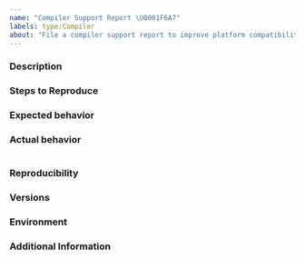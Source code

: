 ```yaml
---
name: "Compiler Support Report \U0001F6A7"
labels: type:Compiler
about: "File a compiler support report to improve platform compatibility in VXL"
---
```


<!-- The text within this markup is a comment, and is intended to provide
guidelines to open an issue for the VXL repository. This text will not
be part of the issue. -->


<!-- Before submitting an issue, please check that your issue has not been
already filed. -->

### Description

<!-- Description of the build failure. -->

### Steps to Reproduce

<!--
1. [First Step]
2. [Second Step]
3. [and so on...]

Provide a minimal, complete, compilable, and verifiable example (commonly
abbreviated as MWE, Minimal Working Example, or sometimes referred to as SSEE,
Short, Self Contained, Correct (Compilable) Example, SSCCE) or code snippet,
either through a GitHub gist (https://gist.github.com/) or providing your own
files (including your source code, and `CMakeLists.txt` file) reproducing the
build failure. -->

### Expected behavior

<!-- What you expect to happen. -->

### Actual behavior

<!-- What actually happens. Include the relevant build error trace. -->
```none
```

### Reproducibility

<!-- What percentage of the time does it reproduce? -->

### Versions

<!-- If a tagged version, you can get this information by inspecting the
`VXL_VERSION_MAJOR` `VXL_VERSION_MINOR` and `VXL_VERSION_PATCH`.

If the commit number is required, run `$ git rev-parse --short HEAD`. -->

### Environment

<!-- Which your OS, CMake, and compiler versions are, or your Python and
installed package versions are. -->

### Additional Information

<!-- Any additional information, configuration or data that might be necessary
to reproduce the issue. -->


<!-- **Note**: Use issues for their purpose; issues are not for code help.-->
